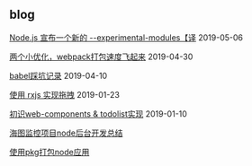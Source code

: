 ## blog
[Node.js 宣布一个新的 --experimental-modules【译](https://github.com/flytam/blog/issues/7) 2019-05-06

[两个小优化，webpack打包速度飞起来](https://github.com/flytam/blog/issues/6) 2019-04-30

[babel踩坑记录](https://github.com/flytam/blog/issues/5) 2019-04-10

[使用 rxjs 实现拖拽](https://github.com/flytam/blog/issues/4) 2019-01-23

[初识web-components & todolist实现](https://github.com/flytam/blog/issues/3) 2019-01-10

[海图监控项目node后台开发总结](https://github.com/flytam/blog/issues/1)

[使用pkg打包node应用](https://github.com/flytam/blog/issues/2)
